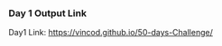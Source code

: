 <!-- # 50-days-Challenge
A 50 days frontend projects -->

<h3>Day 1 Output Link</h3>

Day1 Link: https://vincod.github.io/50-days-Challenge/

